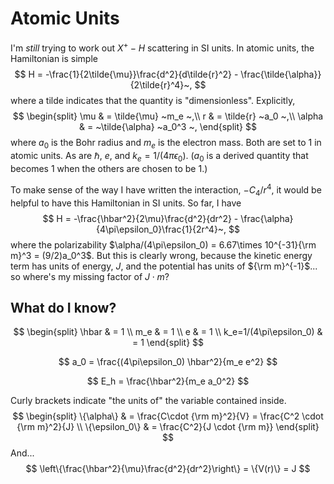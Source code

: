 # Atomic Units

I'm *still* trying to work out $X^+-H$ scattering in SI units. In atomic units, the Hamiltonian is simple
$$
H = -\frac{1}{2\tilde{\mu}}\frac{d^2}{d\tilde{r}^2} - \frac{\tilde{\alpha}}{2\tilde{r}^4}~,
$$
where a tilde indicates that the quantity is "dimensionless". Explicitly,
$$
\begin{split}
\mu & = \tilde{\mu} ~m_e ~,\\
r   & = \tilde{r} ~a_0 ~,\\
\alpha & =  ~\tilde{\alpha} ~a_0^3 ~,
\end{split}
$$
where $a_0$ is the Bohr radius and $m_e$ is the electron mass. Both are set to 1 in atomic units. As are $\hbar$, $e$, and $k_e=1/(4\pi\epsilon_0)$. ($a_0$ is a derived quantity that becomes 1 when the others are chosen to be 1.)



To make sense of the way I have written the interaction, $-C_4/r^4$, it would be helpful to have this Hamiltonian in SI units. So far, I have
$$
H = -\frac{\hbar^2}{2\mu}\frac{d^2}{dr^2} - \frac{\alpha}{4\pi\epsilon_0}\frac{1}{2r^4}~,
$$
where the polarizability $\alpha/(4\pi\epsilon_0) = 6.67\times 10^{-31}{\rm m}^3 = (9/2)a_0^3$. But this is clearly wrong, because the kinetic energy term has units of energy, $J$, and the potential has units of ${\rm m}^{-1}$... so where's my missing factor of $J\cdot m$?

## What do I know?

$$
\begin{split}
\hbar & = 1 \\
m_e   & = 1 \\
e     & = 1 \\
k_e=1/(4\pi\epsilon_0) & = 1
\end{split}
$$

$$
a_0 = \frac{(4\pi\epsilon_0) \hbar^2}{m_e e^2}
$$

$$
E_h = \frac{\hbar^2}{m_e a_0^2}
$$

Curly brackets indicate "the units of" the variable contained inside.
$$
\begin{split}
\{\alpha\} & = \frac{C\cdot {\rm m}^2}{V} = \frac{C^2 \cdot {\rm m}^2}{J} \\
\{\epsilon_0\} & = \frac{C^2}{J \cdot {\rm m}}
\end{split}
$$
And...
$$
\left\{\frac{\hbar^2}{\mu}\frac{d^2}{dr^2}\right\} = \{V(r)\} = J
$$